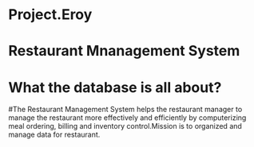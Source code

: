 # Project.Eroy

# Restaurant Mnanagement System


# What the database is all about? 

#The Restaurant Management System helps the restaurant manager to manage the restaurant more effectively and efficiently by computerizing meal ordering, billing and inventory control.Mission is to organized and manage data for restaurant.
